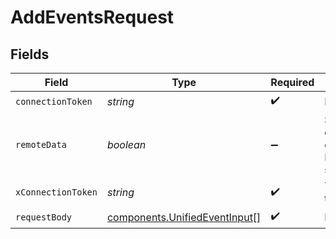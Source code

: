 # AddEventsRequest


## Fields

| Field                                                                          | Type                                                                           | Required                                                                       | Description                                                                    |
| ------------------------------------------------------------------------------ | ------------------------------------------------------------------------------ | ------------------------------------------------------------------------------ | ------------------------------------------------------------------------------ |
| `connectionToken`                                                              | *string*                                                                       | :heavy_check_mark:                                                             | N/A                                                                            |
| `remoteData`                                                                   | *boolean*                                                                      | :heavy_minus_sign:                                                             | Set to true to include data from the original Marketingautomation software.    |
| `xConnectionToken`                                                             | *string*                                                                       | :heavy_check_mark:                                                             | The connection token                                                           |
| `requestBody`                                                                  | [components.UnifiedEventInput](../../models/components/unifiedeventinput.md)[] | :heavy_check_mark:                                                             | N/A                                                                            |
